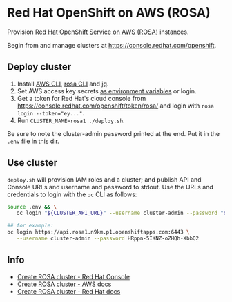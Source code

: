 # Red Hat OpenShift on AWS (ROSA)

Provision [Red Hat OpenShift Service on AWS
(ROSA)](https://aws.amazon.com/rosa/) instances.

Begin from and manage clusters at <https://console.redhat.com/openshift>.

## Deploy cluster

1. Install [AWS CLI][], [rosa CLI][] and [jq](https://stedolan.github.io/jq/).
1. Set AWS access key secrets [as environment variables](https://docs.aws.amazon.com/cli/latest/userguide/cli-configure-envvars.html) or login.
1. Get a token for Red Hat's cloud console from <https://console.redhat.com/openshift/token/rosa/> and login with `rosa login --token="ey..."`.
1. Run `CLUSTER_NAME=rosa1 ./deploy.sh`.

Be sure to note the cluster-admin password printed at the end. Put it in the `.env` file in this dir.

[AWS CLI]: https://docs.aws.amazon.com/cli/latest/userguide/getting-started-install.html
[rosa CLI]: https://console.redhat.com/openshift/downloads#tool-rosa

## Use cluster

`deploy.sh` will provision IAM roles and a cluster; and publish API and Console
URLs and username and password to stdout. Use the URLs and credentials to login
with the `oc` CLI as follows:

```bash
source .env && \
   oc login "${CLUSTER_API_URL}" --username cluster-admin --password "${CLUSTER_ADMIN_PASSWORD}"

## for example:
oc login https://api.rosa1.n9km.p1.openshiftapps.com:6443 \
   --username cluster-admin --password HRppn-5IKNZ-oZHQh-XbbQ2
```

## Info

- [Create ROSA cluster - Red Hat Console](https://console.redhat.com/openshift/create/rosa/getstarted?source=aws)
- [Create ROSA cluster - AWS docs](https://docs.aws.amazon.com/ROSA/latest/userguide/getting-started-sts-auto.html)
- [Create ROSA cluster - Red Hat docs](https://docs.openshift.com/rosa/rosa_hcp/rosa-hcp-sts-creating-a-cluster-quickly.html)
